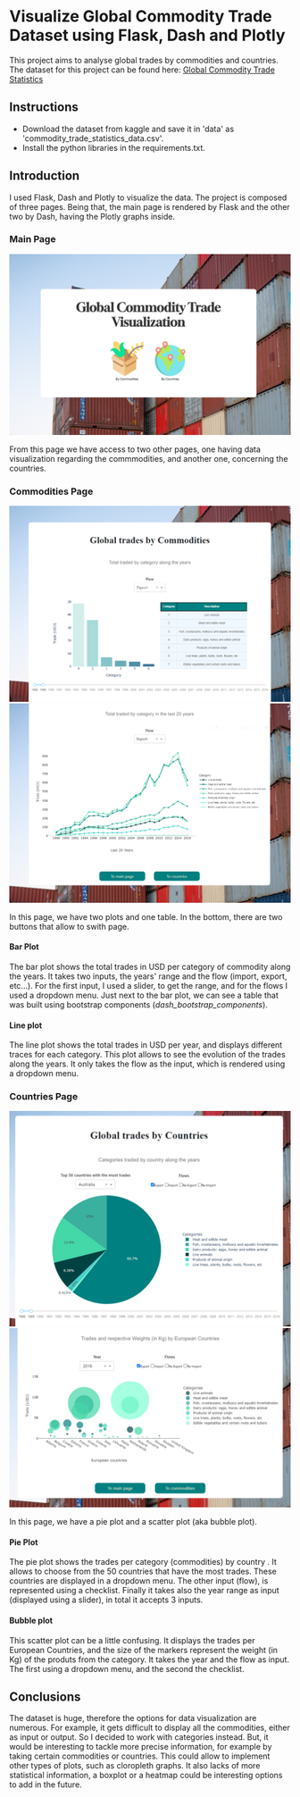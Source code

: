 # Visualize Global Commodity Trade Dataset using Flask, Dash and Plotly

This project aims to analyse global trades by commodities and countries. The dataset for this project can be found here: [Global Commodity Trade Statistics](https://www.kaggle.com/datasets/unitednations/global-commodity-trade-statistics?resource=download)

## Instructions

- Download the dataset from kaggle and save it in 'data' as 'commodity_trade_statistics_data.csv'.
- Install the python libraries in the requirements.txt. 

## Introduction

I used Flask, Dash and Plotly to visualize the data. The project is composed of three pages. Being that, the main page is rendered by Flask and the other two by Dash, having the Plotly graphs inside.

### Main Page

![image](images/main-page.png)

From this page we have access to two other pages, one having data visualization regarding the commmodities, and another one, concerning the countries.

### Commodities Page

![image](images/commodities-page-1.png)
![image](images/commodities-page-2.png)

In this page, we have two plots and one table. In the bottom, there are two buttons that allow to swith page.

#### Bar Plot

The bar plot shows the total trades in USD per category of commodity along the years. It takes two inputs, the years' range and the flow (import, export, etc...). For the first input, I used a slider, to get the range, and for the flows I used a dropdown menu.
Just next to the bar plot, we can see a table that was built using bootstrap components (*dash_bootstrap_components*).

#### Line plot

The line plot shows the total trades in USD per year, and displays different traces for each category. This plot allows to see the evolution of the trades along the years. It only takes the flow as the input, which is rendered using a dropdown menu.

### Countries Page

![image](images/countries-page-1.png)
![image](images/countries-page-2.png)

In this page, we have a pie plot and a scatter plot (aka bubble plot).

#### Pie Plot

The pie plot shows the trades per category (commodities) by country . It allows to choose from the 50 countries that have the most trades. These countries are displayed in a dropdown menu. The other input (flow), is represented using a checklist. Finally it takes also the year range as input (displayed using a slider), in total it accepts 3 inputs.

#### Bubble plot

This scatter plot can be a little confusing. It displays the trades per European Countries, and the size of the markers represent the weight (in Kg) of the produts from the category. It takes the year and the flow as input. The first using a dropdown menu,  and the second the checklist.

## Conclusions

The dataset is huge, therefore the options for data visualization are numerous. For example, it gets difficult to display all the commodities, either as input or output. So I decided to work with categories instead. But, it would be interesting to tackle more precise information, for example by taking certain commodities or countries. This could allow to implement other types of plots, such as cloropleth graphs. It also lacks of more statistical information, a boxplot or a heatmap could be interesting options to add in the future. 
